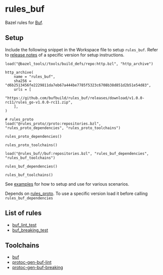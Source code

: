 # rules_buf

Bazel rules for [Buf](https://buf.build/).

## Setup 

Include the following snippet in the Workspace file to setup `rules_buf`. Refer to [release notes](https://github.com/bufbuild/rules_buf/releases) of a specific version for setup instructions.
```starlark
load("@bazel_tools//tools/build_defs/repo:http.bzl", "http_archive")

http_archive(
    name = "rules_buf",
    sha256 = "d6b2513456fe2229811da7eb67a444be7785f5323c6708b38d851d2b51e54d83",
    urls = [        
        "https://github.com/bufbuild/rules_buf/releases/download/v1.0.0-rc11/rules_go-v1.0.0-rc11.zip",
    ],
)

# rules_proto
load("@rules_proto//proto:repositories.bzl", "rules_proto_dependencies", "rules_proto_toolchains")

rules_proto_dependencies()

rules_proto_toolchains()

load("@rules_buf//buf:repositories.bzl", "rules_buf_dependencies", "rules_buf_toolchains")

rules_buf_dependencies()

rules_buf_toolchains()
```

See [examples](examples) for how to setup and use for various scenarios.

Depends on [rules_proto](https://github.com/bazelbuild/rules_proto). To use a specific version load it before calling `rules_buf_dependencies`

## List of rules
- [buf_lint_test](/buf#buf_lint_test)
- [buf_breaking_test](/buf#buf_lint_test)

## Toolchains

- [buf](/tools)
- [protoc-gen-buf-lint](/tools)
- [protoc-gen-buf-breaking](/tools)
